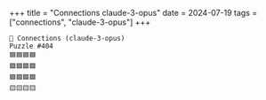 +++
title = "Connections claude-3-opus"
date = 2024-07-19
tags = ["connections", "claude-3-opus"]
+++

```text
🤖 Connections (claude-3-opus) 
Puzzle #404
🟦🟦🟦🟦
🟩🟩🟩🟩
🟪🟪🟪🟪
🟨🟨🟨🟨
```
